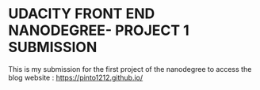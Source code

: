 # UDACITY FRONT END NANODEGREE- PROJECT 1 SUBMISSION
This is my submission for the first project of the nanodegree to access the blog website : https://pinto1212.github.io/
